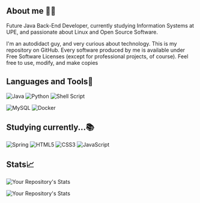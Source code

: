 ## About me 👨‍💻

Future Java Back-End Developer, currently studying Information Systems at UPE, and passionate about Linux and Open Source Software.

I'm an autodidact guy, and very curious about technology. This is my repository on GitHub. Every software produced by me is available under Free Software Licenses (except for professional projects, of course). Feel free to use, modify, and make copies

## Languages and Tools🔨
![Java](https://img.shields.io/badge/java-%23ED8B00.svg?style=flat-square&logo=openjdk&logoColor=white)
![Python](https://img.shields.io/badge/python-3670A0?style=flat-square&logo=python&logoColor=ffdd54)
![Shell Script](https://img.shields.io/badge/shell_script-%23121011.svg?style=flat-square&logo=gnu-bash&logoColor=white)

![MySQL](https://img.shields.io/badge/mysql-4479A1.svg?style=flat-square&logo=mysql&logoColor=white)
![Docker](https://img.shields.io/badge/docker-%230db7ed.svg?style=flat-square&logo=docker&logoColor=white)




## Studying currently...📚
![Spring](https://img.shields.io/badge/spring-%236DB33F.svg?style=flat-square&logo=spring&logoColor=white)
![HTML5](https://img.shields.io/badge/html5-%23E34F26.svg?style=flat-square&logo=html5&logoColor=white)
![CSS3](https://img.shields.io/badge/css3-%231572B6.svg?style=flat-square&logo=css3&logoColor=white)
![JavaScript](https://img.shields.io/badge/javascript-%23323330.svg?style=flat-square&logo=javascript&logoColor=%23F7DF1E)

## Stats📈
![Your Repository's Stats](https://github-readme-stats.vercel.app/api/top-langs/?username=brunobaier&theme=blue-black)

![Your Repository's Stats](https://github-readme-stats.vercel.app/api?username=brunobaier&show_icons=true)
 
 
<!--### Hi there 👋 


**brunobaier/brunobaier** is a ✨ _special_ ✨ repository because its `README.md` (this file) appears on your GitHub profile.

Here are some ideas to get you started:

- 🔭 I’m currently working on ...
- 🌱 I’m currently learning ...
- 👯 I’m looking to collaborate on ...
- 🤔 I’m looking for help with ...
- 💬 Ask me about ...
- 📫 How to reach me: ...
- 😄 Pronouns: ...
- ⚡ Fun fact: ...
-->
